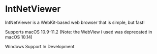 # IntNetViewer

IntNetViewer is a WebKit-based web browser that is simple, but fast!

Supports macOS 10.9-11.2 (Note: the WebView i used was deprecated in macOS 10.14)

Windows Support In Development


